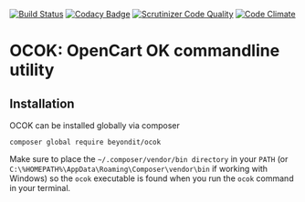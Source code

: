 
[![Build Status](https://travis-ci.org/Beyond-IT/ocok.svg?branch=master)](https://travis-ci.org/Beyond-IT/ocok)
[![Codacy Badge](https://www.codacy.com/project/badge/398b5a2d44f3426a81f494e9cb7e2e00)](https://www.codacy.com/public/stefanhuber/ocok)
[![Scrutinizer Code Quality](https://scrutinizer-ci.com/g/Beyond-IT/ocok/badges/quality-score.png?b=master)](https://scrutinizer-ci.com/g/Beyond-IT/ocok/?branch=master)
[![Code Climate](https://codeclimate.com/github/Beyond-IT/ocok/badges/gpa.svg)](https://codeclimate.com/github/Beyond-IT/ocok)

# OCOK: OpenCart OK commandline utility

## Installation

OCOK can be installed globally via composer

    composer global require beyondit/ocok
        
Make sure to place the `~/.composer/vendor/bin directory` in your `PATH` (or `C:\%HOMEPATH%\AppData\Roaming\Composer\vendor\bin` if working with Windows) so the `ocok` executable is found when you run the `ocok` command in your terminal.
